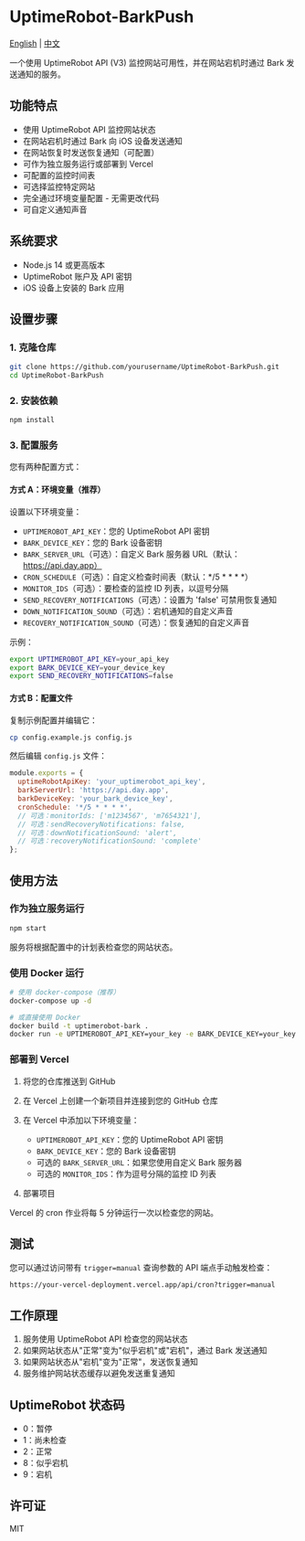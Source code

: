 # UptimeRobot-BarkPush

[English](README.md) | [中文](README.zh-CN.md)

一个使用 UptimeRobot API (V3) 监控网站可用性，并在网站宕机时通过 Bark 发送通知的服务。

## 功能特点

- 使用 UptimeRobot API 监控网站状态
- 在网站宕机时通过 Bark 向 iOS 设备发送通知
- 在网站恢复时发送恢复通知（可配置）
- 可作为独立服务运行或部署到 Vercel
- 可配置的监控时间表
- 可选择监控特定网站
- 完全通过环境变量配置 - 无需更改代码
- 可自定义通知声音

## 系统要求

- Node.js 14 或更高版本
- UptimeRobot 账户及 API 密钥
- iOS 设备上安装的 Bark 应用

## 设置步骤

### 1. 克隆仓库

```bash
git clone https://github.com/yourusername/UptimeRobot-BarkPush.git
cd UptimeRobot-BarkPush
```

### 2. 安装依赖

```bash
npm install
```

### 3. 配置服务

您有两种配置方式：

#### 方式 A：环境变量（推荐）

设置以下环境变量：

- `UPTIMEROBOT_API_KEY`：您的 UptimeRobot API 密钥
- `BARK_DEVICE_KEY`：您的 Bark 设备密钥
- `BARK_SERVER_URL`（可选）：自定义 Bark 服务器 URL（默认：https://api.day.app）
- `CRON_SCHEDULE`（可选）：自定义检查时间表（默认：*/5 * * * *）
- `MONITOR_IDS`（可选）：要检查的监控 ID 列表，以逗号分隔
- `SEND_RECOVERY_NOTIFICATIONS`（可选）：设置为 'false' 可禁用恢复通知
- `DOWN_NOTIFICATION_SOUND`（可选）：宕机通知的自定义声音
- `RECOVERY_NOTIFICATION_SOUND`（可选）：恢复通知的自定义声音

示例：
```bash
export UPTIMEROBOT_API_KEY=your_api_key
export BARK_DEVICE_KEY=your_device_key
export SEND_RECOVERY_NOTIFICATIONS=false
```

#### 方式 B：配置文件

复制示例配置并编辑它：

```bash
cp config.example.js config.js
```

然后编辑 `config.js` 文件：

```javascript
module.exports = {
  uptimeRobotApiKey: 'your_uptimerobot_api_key',
  barkServerUrl: 'https://api.day.app',
  barkDeviceKey: 'your_bark_device_key',
  cronSchedule: '*/5 * * * *',
  // 可选：monitorIds: ['m1234567', 'm7654321'],
  // 可选：sendRecoveryNotifications: false,
  // 可选：downNotificationSound: 'alert',
  // 可选：recoveryNotificationSound: 'complete'
};
```

## 使用方法

### 作为独立服务运行

```bash
npm start
```

服务将根据配置中的计划表检查您的网站状态。

### 使用 Docker 运行

```bash
# 使用 docker-compose（推荐）
docker-compose up -d

# 或直接使用 Docker
docker build -t uptimerobot-bark .
docker run -e UPTIMEROBOT_API_KEY=your_key -e BARK_DEVICE_KEY=your_key uptimerobot-bark
```

### 部署到 Vercel

1. 将您的仓库推送到 GitHub
2. 在 Vercel 上创建一个新项目并连接到您的 GitHub 仓库
3. 在 Vercel 中添加以下环境变量：
   - `UPTIMEROBOT_API_KEY`：您的 UptimeRobot API 密钥
   - `BARK_DEVICE_KEY`：您的 Bark 设备密钥
   - 可选的 `BARK_SERVER_URL`：如果您使用自定义 Bark 服务器
   - 可选的 `MONITOR_IDS`：作为逗号分隔的监控 ID 列表

4. 部署项目

Vercel 的 cron 作业将每 5 分钟运行一次以检查您的网站。

## 测试

您可以通过访问带有 `trigger=manual` 查询参数的 API 端点手动触发检查：

```
https://your-vercel-deployment.vercel.app/api/cron?trigger=manual
```

## 工作原理

1. 服务使用 UptimeRobot API 检查您的网站状态
2. 如果网站状态从"正常"变为"似乎宕机"或"宕机"，通过 Bark 发送通知
3. 如果网站状态从"宕机"变为"正常"，发送恢复通知
4. 服务维护网站状态缓存以避免发送重复通知

## UptimeRobot 状态码

- 0：暂停
- 1：尚未检查
- 2：正常
- 8：似乎宕机
- 9：宕机

## 许可证

MIT 
